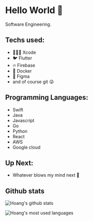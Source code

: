 

<!--

Here are some ideas to get you started:

- 🔭 I’m currently working on ...
- 🌱 I’m currently learning ...
- 👯 I’m looking to collaborate on ...
- 🤔 I’m looking for help with ...
- 💬 Ask me about ...
- 📫 How to reach me: ...
- 😄 Pronouns: ...
- ⚡ Fun fact: ...
-->


# Hello World  👋
Software Engineering.
<!-- - 🔭 I’m currently working on ...
- 🌱 I’m currently learning ...
- 👯 I’m looking to collaborate on ...
- 🤔 I’m looking for help with ...
- 💬 Ask me about ...
- 📫 How to reach me: ...
- 😄 Pronouns: ...
- ⚡ Fun fact: ...
 -->
## Techs used:

- 🧑🏻‍💻 Xcode 
- 🐦 Flutter 
- 🔥 Firebase 
- 🐳 Docker 
- 🎨 Figma 
- and of course git 😜

## Programming Languages: 
- Swift
- Java
- Javascript 
- Go
- Python
- React
- AWS
- Google cloud

## Up Next:
- Whatever blows my mind next 🤯
  
## Github stats

 ![Hoang's github stats](https://github-readme-stats.vercel.app/api?username=badanadv&count_private=true&theme=tokyonight&show_icons=true)
 
![Hoang's most used languages](https://github-readme-stats.vercel.app/api/top-langs/?username=badanadv&langs_count=8&theme=tokyonight)
 <!--
![Hoang's most used languages](https://github-readme-stats.vercel.app/api/top-langs/?username=hoangkm2801&langs_count=8&theme=tokyonight)

